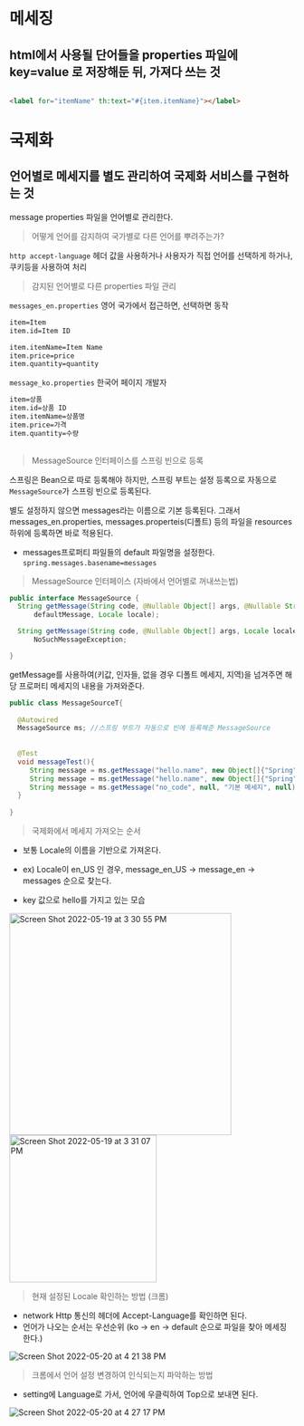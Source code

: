 # 메세징

## html에서 사용될 단어들을 properties 파일에 key=value 로 저장해둔 뒤, 가져다 쓰는 것

```html

<label for="itemName" th:text="#{item.itemName}"></label>

```


# 국제화

## 언어별로 메세지를 별도 관리하여 국제화 서비스를 구현하는 것

message properties 파일을 언어별로 관리한다.

> 어떻게 언어를 감지하여 국가별로 다른 언어를 뿌려주는가?

`http accept-language` 헤더 값을 사용하거나 사용자가 직접 언어를 선택하게 하거나, 쿠키등을 사용하여 처리


> 감지된 언어별로 다른 properties 파일 관리

`messages_en.properties` 영어 국가에서 접근하면, 선택하면 동작

```html
item=Item
item.id=Item ID

item.itemName=Item Name
item.price=price
item.quantity=quantity
```

`message_ko.properties` 한국어 페이지 개발자

```html
item=상품 
item.id=상품 ID 
item.itemName=상품명 
item.price=가격 
item.quantity=수량
   
```


> MessageSource 인터페이스를 스프링 빈으로 등록

스프링은 Bean으로 따로 등록해야 하지만, 스프링 부트는 설정 등록으로 자동으로 `MessageSource`가 스프링 빈으로 등록된다.

별도 설정하지 않으면 messages라는 이름으로 기본 등록된다.
그래서 messages_en.properties, messages.properteis(디폴트) 등의 파일을 resources 하위에
등록하면 바로 적용된다.

* messages프로퍼티 파일들의 default 파일명을 설정한다. 
`spring.messages.basename=messages`



> MessageSource 인터페이스 (자바에서 언어별로 꺼내쓰는법)

```java
public interface MessageSource {
  String getMessage(String code, @Nullable Object[] args, @Nullable String
      defaultMessage, Locale locale);

  String getMessage(String code, @Nullable Object[] args, Locale locale) throws
      NoSuchMessageException;

}
```

getMessage를 사용하여(키값, 인자들, 없을 경우 디폴트 메세지, 지역)을 넘겨주면
해당 프로퍼티 메세지의 내용을 가져와준다.

```java
public class MessageSourceT{
  
  @Autowired
  MessageSource ms; //스프링 부트가 자동으로 빈에 등록해준 MessageSource
  
  
  @Test
  void messageTest(){
     String message = ms.getMessage("hello.name", new Object[]{"Spring", 1}, Locale.KOREA);// messages_kr.properties
     String message = ms.getMessage("hello.name", new Object[]{"Spring", 1}, Locale.getDefault()); //기본 Locale설정시 messages.properties
     String message = ms.getMessage("no_code", null, "기본 메세지", null);//기본 메세지 설정하면 없어도 기본메세지를 출력, or Exception
  }
  
}

```

> 국제화에서 메세지 가져오는 순서

* 보통 Locale의 이름을 기반으로 가져온다. 
* ex) Locale이 en_US 인 경우, message_en_US -> message_en -> messages 순으로 찾는다.



* key 값으로 hello를 가지고 있는 모습

<img width="392" alt="Screen Shot 2022-05-19 at 3 30 55 PM" src="https://user-images.githubusercontent.com/37995817/169225446-9aa33575-938b-4fc0-87f1-4e2a8d3220a9.png">
<img width="260" alt="Screen Shot 2022-05-19 at 3 31 07 PM" src="https://user-images.githubusercontent.com/37995817/169225481-91cfff0d-dec9-401e-969b-717f5e8624c0.png">



> 현재 설정된 Locale 확인하는 방법 (크롬)

* network Http 통신의 헤더에 Accept-Language를 확인하면 된다.
* 언어가 나오는 순서는 우선순위 (ko -> en -> default 순으로 파일을 찾아 메세징 한다.)

![Screen Shot 2022-05-20 at 4 21 38 PM](https://user-images.githubusercontent.com/37995817/169475046-25f2e978-99f9-4283-a204-171386885130.png)


> 크롬에서 언어 설정 변경하여 인식되는지 파악하는 방법

* setting에 Language로 가서, 언어에 우클릭하여 Top으로 보내면 된다.

![Screen Shot 2022-05-20 at 4 27 17 PM](https://user-images.githubusercontent.com/37995817/169476119-ea62ae90-5235-4bff-835c-d2fcf778e93d.png)

